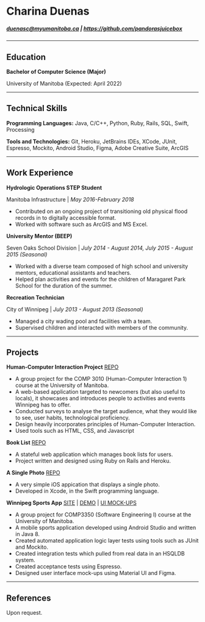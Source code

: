 # **Charina Duenas** 
##### duenasc@myumanitoba.ca | https://github.com/pandorasjuicebox 

----

## Education
**Bachelor of Computer Science (Major)**

University of Manitoba (Expected: April 2022)

---

## Technical Skills

**Programming Languages:** Java, C/C++, Python, Ruby, Rails, SQL, Swift, Processing 

**Tools and Technologies:** Git, Heroku, JetBrains IDEs, XCode, JUnit, Espresso, Mockito, Android Studio, Figma, Adobe Creative Suite, ArcGIS

---

## Work Experience
**Hydrologic Operations STEP Student**

Manitoba Infrastructure | *May 2016-February 2018*
* Contributed on an ongoing project of transitioning old physical flood records in to digitally accessible format.
* Worked with software such as ArcGIS and MS Excel.

**University Mentor (BEEP)**

Seven Oaks School Division | *July 2014 - August 2014, July 2015 - August 2015 (Seasonal)*
* Worked with a diverse team composed of high school and university mentors, educational assistants and teachers.
* Helped plan activities and events for the children of Maragaret Park School for the duration of the summer.

**Recreation Technician**

City of Winnipeg | *July 2013 - August 2013 (Seasonal)*
* Managed a city wading pool and facilities with a team.
* Supervised children and interacted with members of the community.

---

## Projects
**Human-Computer Interaction Project**  [REPO](https://github.com/HCIProject-2019/HCIProject)
* A group project for the COMP 3010 (Human-Computer Interaction 1) course at the University of Manitoba.
* A web-based application targeted to newcomers (but also useful to locals), it showcases and introduces people to activities and events Winnipeg has to offer.
* Conducted surveys to analyse the target audience, what they would like to see, user habits, technological proficiency.
* Design heavily incorporates principles of Human-Computer Interaction.
* Used tools such as HTML, CSS, and Javascript

**Book List**  [REPO](https://github.com/pandorasjuicebox/books_app_rails)
* A stateful web application which manages book lists for users.
* Project written and designed using Ruby on Rails and Heroku.

**A Single Photo**  [REPO](https://github.com/pandorasjuicebox/a-single-photo)
* A very simple iOS appication that displays a single photo.
* Developed in Xcode, in the Swift programming language.

**Winnipeg Sports App**  [SITE](https://tehillahk.github.io/group6-winnipeg-sports/#home) | [DEMO](https://www.youtube.com/watch?v=i9xGLqLKMdA) | [UI MOCK-UPS](https://www.dropbox.com/s/qdaytd41d10owfq/UI-Mockups-1.pdf?dl=0)
* A group project for COMP3350 (Software Engineering I) course at the University of Manitoba. 
* A mobile sports application developed using Android Studio and written in Java 8.
* Created automated application logic layer tests using tools such as JUnit and Mockito.
* Created integration tests which pulled from real data in an HSQLDB system.
* Created acceptance tests using Espresso.
* Designed user interface mock-ups using Material UI and Figma. 

---

## References

Upon request.
